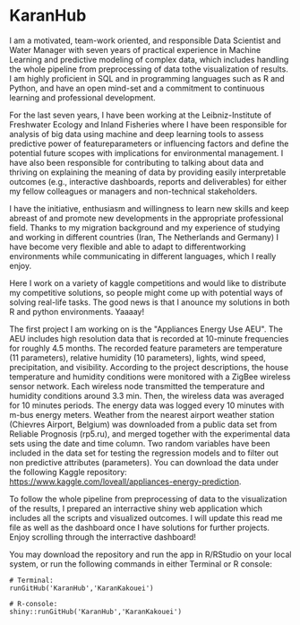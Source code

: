 # KaranHub

I am a motivated, team-work oriented, and responsible Data Scientist and Water Manager with seven years of practical experience in Machine Learning and predictive modeling of complex data, which includes handling the whole pipeline from preprocessing of data tothe visualization of results. I am highly proficient in SQL and in programming languages such as R and Python, and have an open mind-set and a commitment to continuous learning and professional development. 

For the last seven years, I have been working at the Leibniz-Institute of Freshwater Ecology and Inland Fisheries where I have been responsible for analysis of big data using machine and deep learning tools to assess predictive power of featureparameters or influencing factors and define the potential future scopes with implications for environmental management. I have also been responsible for contributing to talking about data and thriving on explaining the meaning of data by providing easily interpretable outcomes (e.g., interactive dashboards, reports and deliverables) for either my fellow colleagues or managers and non-technical stakeholders. 

I have the initiative, enthusiasm and willingness to learn new skills and keep abreast of and promote new developments in the appropriate professional field. Thanks to my migration background and my experience of studying and working in different countries (Iran, The Netherlands and Germany) I have become very flexible and able to adapt to differentworking environments while communicating in different languages, which I really enjoy.

Here I work on a variety of kaggle competitions and would like to distribute my competitive solutions, so people might come up with potential ways of solving real-life tasks. The good news is that I anounce my solutions in both R and python environments. Yaaaay!

The first project I am working on is the "Appliances Energy Use AEU". The AEU includes high resolution data that is recorded at 10-minute frequencies for roughly 4.5 months. The recorded feature parameters are temperature (11 parameters), relative  humidity (10 parameters), lights, wind speed, precipitation, and visibility. According to the project descriptions, the house temperature and humidity conditions were monitored with a ZigBee wireless sensor network. Each wireless node transmitted the temperature and humidity conditions around 3.3 min. Then, the wireless data was averaged for 10 minutes periods. The energy data was logged every 10 minutes with m-bus energy meters. Weather from the nearest airport weather station (Chievres Airport, Belgium) was downloaded from a public data set from Reliable Prognosis (rp5.ru), and merged together with the experimental data sets using the date and time column. Two random variables have been included in the data set for testing the regression models and to filter out non predictive attributes (parameters). You can download the data under the following Kaggle repository: https://www.kaggle.com/loveall/appliances-energy-prediction.

To follow the whole pipeline from preprocessing of data to the visualization of the results, I prepared an interractive shiny web application which includes all the scripts and visualized outcomes. I will update this read me file as well as the dashboard once I have solutions for further projects. Enjoy scrolling through the interractive dashboard!

You may download the repository and run the app in R/RStudio on your local system, or run the following commands in either Terminal or R console:
```
# Terminal: 
runGitHub('KaranHub','KaranKakouei')

# R-console: 
shiny::runGitHub('KaranHub','KaranKakouei')
```
